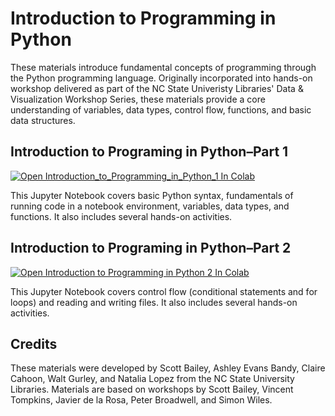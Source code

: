 # Introduction to Programming in Python

These materials introduce fundamental concepts of programming through the Python programming language. Originally incorporated into hands-on workshop delivered as part of the NC State Univeristy Libraries' Data & Visualization Workshop Series, these materials provide a core understanding of variables, data types, control flow, functions, and basic data structures.

## Introduction to Programing in Python–Part 1

[![Open Introduction_to_Programming_in_Python_1 In Colab](https://colab.research.google.com/assets/colab-badge.svg)](https://colab.research.google.com/github/NCSU-Libraries/data-viz-workshops/blob/master/Introduction_to_Programming_in_Python/Introduction_to_Programming_in_Python_1.ipynb)

This Jupyter Notebook covers basic Python syntax, fundamentals of running code in a notebook environment, variables, data types, and functions. It also includes several hands-on activities.

## Introduction to Programing in Python–Part 2

[![Open Introduction to Programming in Python 2 In Colab](https://colab.research.google.com/assets/colab-badge.svg)](https://colab.research.google.com/github/NCSU-Libraries/data-viz-workshops/blob/master/Introduction_to_Programming_in_Python/Introduction_to_Programming_in_Python_2.ipynb)

This Jupyter Notebook covers control flow (conditional statements and for loops) and reading and writing files. It also includes several hands-on activities.

## Credits

These materials were developed by Scott Bailey, Ashley Evans Bandy, Claire Cahoon, Walt Gurley, and Natalia Lopez from the NC State University Libraries. Materials are based on workshops by Scott Bailey, Vincent Tompkins, Javier de la Rosa, Peter Broadwell, and Simon Wiles.
